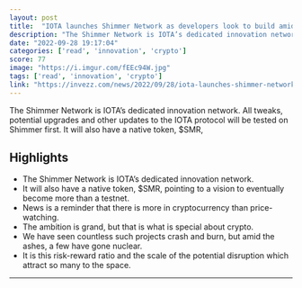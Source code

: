 ```yaml
---
layout: post
title:  "IOTA launches Shimmer Network as developers look to build amid bear market | Invezz"
description: "The Shimmer Network is IOTA’s dedicated innovation network. All tweaks, potential upgrades and other updates to the IOTA protocol will be tested on Shimmer first. It will also have a native token, $SMR,"
date: "2022-09-28 19:17:04"
categories: ['read', 'innovation', 'crypto']
score: 77
image: "https://i.imgur.com/fEEc94W.jpg"
tags: ['read', 'innovation', 'crypto']
link: "https://invezz.com/news/2022/09/28/iota-launches-shimmer-network-as-developers-look-to-build-amid-bear-market/"
---
```


The Shimmer Network is IOTA’s dedicated innovation network. All tweaks, potential upgrades and other updates to the IOTA protocol will be tested on Shimmer first. It will also have a native token, $SMR,

## Highlights

- The Shimmer Network is IOTA’s dedicated innovation network.
- It will also have a native token, $SMR, pointing to a vision to eventually become more than a testnet.
- News is a reminder that there is more in cryptocurrency than price-watching.
- The ambition is grand, but that is what is special about crypto.
- We have seen countless such projects crash and burn, but amid the ashes, a few have gone nuclear.
- It is this risk-reward ratio and the scale of the potential disruption which attract so many to the space.

---
